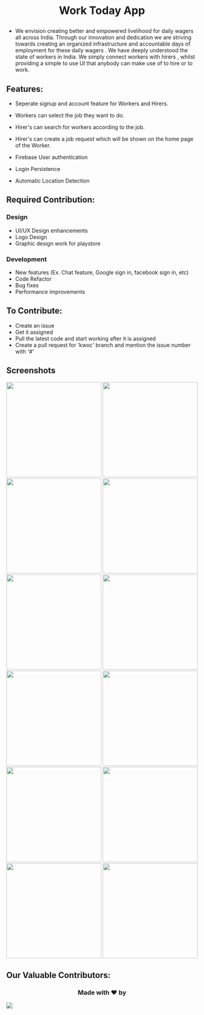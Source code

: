 # <p align = "center"> Work Today App </p>

- We envision creating better and empowered livelihood for  daily wagers all across India. Through our innovation and dedication we are striving towards creating an organized infrastructure and accountable days of employment for these daily wagers . We have deeply understood the state of workers in India. We simply connect workers with hirers , whilst providing a simple to use UI that anybody can make use of to hire or to work.


## Features:

- Seperate signup and account feature for Workers and Hirers.
- Workers can select the job they want to do.
- Hirer's can search for workers according to the job.
- Hirer's can create a job request which will be shown on the home page of the Worker.

- Firebase User authentication
- Login Persistence
- Automatic Location Detection


## Required Contribution:

### Design
- UI/UX Design enhancements
- Logo Design
- Graphic design work for playstore

### Development
- New features (Ex. Chat feature, Google sign in, facebook sign in, etc)
- Code Refactor
- Bug fixes
- Performance improvements


## To Contribute:

- Create an issue
- Get it assigned
- Pull the latest code and start working after it is assigned
- Create a pull request for 'kwoc' branch and mention the issue number with '#'

## Screenshots

<p align="center">
<img src="https://i.ibb.co/gFnTPnK/1.png" width="250">
<img src="https://i.ibb.co/M9K3k8L/2.png" width="250">
<img src="https://i.ibb.co/7jZP65h/31.png" width="250">
<img src="https://i.ibb.co/JmDF79W/4.png" width="250">
<img src="https://i.ibb.co/Kj1q106/5.png" width="250">
<img src="https://i.ibb.co/2yGbCkJ/6.png" width="250">
<img src="https://i.ibb.co/pfHghHd/7.png" width="250">
<img src="https://i.ibb.co/PGKcRtN/8.png" width="250">
<img src="https://i.ibb.co/WVLRQrv/9.png" width="250">
<img src="https://i.ibb.co/qMfgVVG/10.png" width="250">
<img src="https://i.ibb.co/Gtk4Dt7/11.png" width="250">
<img src="https://i.ibb.co/BNrPTvV/12.png" width="250">
  </p>

## Our Valuable Contributors:

### <p align="center"> Made with ❤️ by </p>

<a href="https://github.com/anand-aman/work_today/graphs/contributors">
  <img src="https://contrib.rocks/image?repo=anand-aman/work_today" />
</a>
